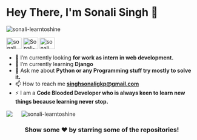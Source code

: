 <h1 align="left">Hey There, I'm Sonali Singh 👋</h1>
<p align="left"> <img src="https://komarev.com/ghpvc/?username=sonali-learntoshine&label=views&color=0e75b6&style=flat" alt="sonali-learntoshine" /> </p>
<p align="left">
<a href="https://linkedin.com/in/sonali singh" target="blank"><img align="center" src="https://cdn.jsdelivr.net/npm/simple-icons@3.0.1/icons/linkedin.svg" alt="sonali singh" height="30" width="40" /></a>
<a href="https://github.com/Sonali-Learntoshine" target="blank"><img align="center" src="https://cdn.jsdelivr.net/npm/simple-icons@3.0.1/icons/github.svg" alt="Sonali-Learntoshine" height="30" width="40" /></a>
<a href="https://www.hackerrank.com/sonali_singh1003" target="blank"><img align="center" src="https://cdn.jsdelivr.net/npm/simple-icons@3.0.1/icons/hackerrank.svg" alt="sonali_singh1003" height="30" width="40" /></a>
  
</p>

- 🔭 I’m currently looking **for work as intern in web development.**
- 🌱 I’m currently learning **Django**
- 💬 Ask me about **Python or any Programming stuff try mostly to solve it.**
- 📫 How to reach me **singhsonaligkp@gmail.com**
- ⚡ I am a **Code Blooded Developer who is always keen to learn new things because learning never stop.**

<p>
<img align="center" src="https://github-readme-stats.vercel.app/api/top-langs?username=sonali-learntoshine&amp;theme=dark&amp;hide_langs_below=1" style="max-width:100%;">
  &nbsp;&nbsp;&nbsp;&nbsp;
<img align="center" src="https://github-readme-stats.vercel.app/api?username=sonali-learntoshine&amp;show_icons=true&amp;theme=dracula&amp;line_height=27" style="max-width:100%;" alt="sonali-learntoshine" /></p>


<h3 align="center">Show some ❤️ by starring some of the repositories!</h3>
